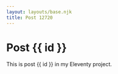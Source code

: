 ```yaml
---
layout: layouts/base.njk
title: Post 12720
---
```


# Post {{ id }}

This is post {{ id }} in my Eleventy project.

